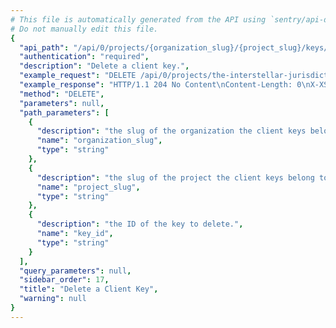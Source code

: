 ```yaml
---
# This file is automatically generated from the API using `sentry/api-docs/generator.py.`
# Do not manually edit this file.
{
  "api_path": "/api/0/projects/{organization_slug}/{project_slug}/keys/{key_id}/", 
  "authentication": "required", 
  "description": "Delete a client key.", 
  "example_request": "DELETE /api/0/projects/the-interstellar-jurisdiction/pump-station/keys/5dcc71aae70c4bb9a5a8d3829063e467/ HTTP/1.1\nHost: sentry.io\nAuthorization: Bearer <token>", 
  "example_response": "HTTP/1.1 204 No Content\nContent-Length: 0\nX-XSS-Protection: 1; mode=block\nX-Content-Type-Options: nosniff\nContent-Language: en\nAccess-Control-Expose-Headers: X-Sentry-Error, Retry-After\nVary: Accept-Language, Cookie\nAccess-Control-Allow-Methods: GET, PUT, DELETE, HEAD, OPTIONS\nAllow: GET, PUT, DELETE, HEAD, OPTIONS\nAccess-Control-Allow-Origin: *\nAccess-Control-Allow-Headers: X-Sentry-Auth, X-Requested-With, Origin, Accept, Content-Type, Authentication, Authorization\nX-Frame-Options: deny", 
  "method": "DELETE", 
  "parameters": null, 
  "path_parameters": [
    {
      "description": "the slug of the organization the client keys belong to.", 
      "name": "organization_slug", 
      "type": "string"
    }, 
    {
      "description": "the slug of the project the client keys belong to.", 
      "name": "project_slug", 
      "type": "string"
    }, 
    {
      "description": "the ID of the key to delete.", 
      "name": "key_id", 
      "type": "string"
    }
  ], 
  "query_parameters": null, 
  "sidebar_order": 17, 
  "title": "Delete a Client Key", 
  "warning": null
}
---
```

